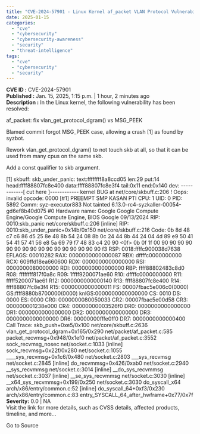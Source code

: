 ```yaml
---
title: "CVE-2024-57901 - Linux Kernel af_packet VLAN Protocol Vulnerability"
date: 2025-01-15
categories: 
  - "cve"
  - "cybersecurity"
  - "cybersecurity-awareness"
  - "security"
  - "threat-intelligence"
tags: 
  - "cve"
  - "cybersecurity"
  - "security"
---
```


**CVE ID :** CVE-2024-57901  
**Published :** Jan. 15, 2025, 1:15 p.m. | 1 hour, 2 minutes ago  
**Description :** In the Linux kernel, the following vulnerability has been resolved:

af\_packet: fix vlan\_get\_protocol\_dgram() vs MSG\_PEEK

Blamed commit forgot MSG\_PEEK case, allowing a crash \[1\] as found by syzbot.

Rework vlan\_get\_protocol\_dgram() to not touch skb at all, so that it can be used from many cpus on the same skb.

Add a const qualifier to skb argument.

\[1\] skbuff: skb\_under\_panic: text:ffffffff8a8ccd05 len:29 put:14 head:ffff88807fc8e400 data:ffff88807fc8e3f4 tail:0x11 end:0x140 dev: ------------\[ cut here \]------------ kernel BUG at net/core/skbuff.c:206 ! Oops: invalid opcode: 0000 \[#1\] PREEMPT SMP KASAN PTI CPU: 1 UID: 0 PID: 5892 Comm: syz-executor883 Not tainted 6.13.0-rc4-syzkaller-00054-gd6ef8b40d075 #0 Hardware name: Google Google Compute Engine/Google Compute Engine, BIOS Google 09/13/2024 RIP: 0010:skb\_panic net/core/skbuff.c:206 \[inline\] RIP: 0010:skb\_under\_panic+0x14b/0x150 net/core/skbuff.c:216 Code: 0b 8d 48 c7 c6 86 d5 25 8e 48 8b 54 24 08 8b 0c 24 44 8b 44 24 04 4d 89 e9 50 41 54 41 57 41 56 e8 5a 69 79 f7 48 83 c4 20 90 <0f> 0b 0f 1f 00 90 90 90 90 90 90 90 90 90 90 90 90 90 90 90 90 f3 RSP: 0018:ffffc900038d7638 EFLAGS: 00010282 RAX: 0000000000000087 RBX: dffffc0000000000 RCX: 609ffd18ea660600 RDX: 0000000000000000 RSI: 0000000080000000 RDI: 0000000000000000 RBP: ffff88802483c8d0 R08: ffffffff817f0a8c R09: 1ffff9200071ae60 R10: dffffc0000000000 R11: fffff5200071ae61 R12: 0000000000000140 R13: ffff88807fc8e400 R14: ffff88807fc8e3f4 R15: 0000000000000011 FS: 00007fbac5e006c0(0000) GS:ffff8880b8700000(0000) knlGS:0000000000000000 CS: 0010 DS: 0000 ES: 0000 CR0: 0000000080050033 CR2: 00007fbac5e00d58 CR3: 000000001238e000 CR4: 00000000003526f0 DR0: 0000000000000000 DR1: 0000000000000000 DR2: 0000000000000000 DR3: 0000000000000000 DR6: 00000000fffe0ff0 DR7: 0000000000000400 Call Trace: skb\_push+0xe5/0x100 net/core/skbuff.c:2636 vlan\_get\_protocol\_dgram+0x165/0x290 net/packet/af\_packet.c:585 packet\_recvmsg+0x948/0x1ef0 net/packet/af\_packet.c:3552 sock\_recvmsg\_nosec net/socket.c:1033 \[inline\] sock\_recvmsg+0x22f/0x280 net/socket.c:1055 \_\_\_\_sys\_recvmsg+0x1c6/0x480 net/socket.c:2803 \_\_\_sys\_recvmsg net/socket.c:2845 \[inline\] do\_recvmmsg+0x426/0xab0 net/socket.c:2940 \_\_sys\_recvmmsg net/socket.c:3014 \[inline\] \_\_do\_sys\_recvmmsg net/socket.c:3037 \[inline\] \_\_se\_sys\_recvmmsg net/socket.c:3030 \[inline\] \_\_x64\_sys\_recvmmsg+0x199/0x250 net/socket.c:3030 do\_syscall\_x64 arch/x86/entry/common.c:52 \[inline\] do\_syscall\_64+0xf3/0x230 arch/x86/entry/common.c:83 entry\_SYSCALL\_64\_after\_hwframe+0x77/0x7f  
**Severity:** 0.0 | NA  
Visit the link for more details, such as CVSS details, affected products, timeline, and more...

Go to Source
